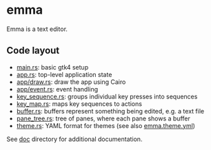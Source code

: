 # emma

Emma is a text editor.

## Code layout

- [main.rs](src/main.rs): basic gtk4 setup
- [app.rs](src/app.rs): top-level application state
- [app/draw.rs](src/src/app.rs): draw the app using Cairo
- [app/event.rs](src/app/event.rs): event handling
- [key_sequence.rs](src/key_sequence.rs): groups individual key
  presses into sequences
- [key_map.rs](src/key_map.rs): maps key sequences to actions
- [buffer.rs](src/buffer.rs): buffers represent something being
  edited, e.g. a text file
- [pane_tree.rs](src/pane_tree.rs): tree of panes, where each pane
  shows a buffer
- [theme.rs](src/theme.rs): YAML format for themes (see also
  [emma.theme.yml](src/emma.theme.yml))

See [doc](doc) directory for additional documentation.
